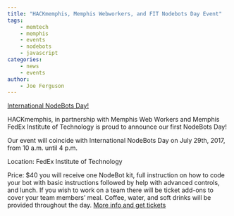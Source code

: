 ```yaml
---
title: "HACKmemphis, Memphis Webworkers, and FIT Nodebots Day Event"
tags:
    - memtech
    - memphis
    - events
    - nodebots
    - javascript
categories:
    - news
    - events
author:
    - Joe Ferguson
---
```


<a href="http://www.hackmemphis.com/nodebots-day/" target="_blank">International NodeBots Day!</a>

HACKmemphis, in partnership with Memphis Web Workers and Memphis FedEx Institute of Technology is proud to announce our first NodeBots Day! 

Our event will coincide with International NodeBots Day on July 29th, 2017, from 10 a.m. until 4 p.m.

Location: FedEx Institute of Technology

Price: $40 you will receive one NodeBot kit, full instruction on how to code your bot with basic instructions followed by help with advanced controls, and lunch. If you wish to work on a team there will be ticket add-ons to cover your team members’ meal. Coffee, water, and soft drinks will be provided throughout the day.
<a href="http://www.hackmemphis.com/nodebots-day/" target="_blank">More info and get tickets</a>
